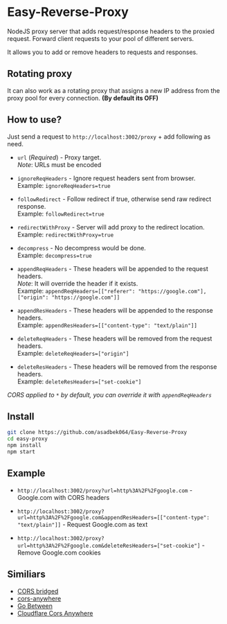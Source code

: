 # Easy-Reverse-Proxy
NodeJS proxy server that adds request/response headers to the proxied request. Forward client requests to your pool of different servers. 

It allows you to add or remove headers to requests and responses.


## Rotating proxy
It can also work as a rotating proxy that assigns a new IP address from the proxy pool for every connection. **(By default its OFF)**

## How to use?

Just send a request to `http://localhost:3002/proxy` + add following as need.

- `url` (_Required_) - Proxy target.\
  _Note_: URLs must be encoded

- `ignoreReqHeaders` - Ignore request headers sent from browser.\
  Example: `ignoreReqHeaders=true`

- `followRedirect` - Follow redirect if true, otherwise send raw redirect response.\
  Example: `followRedirect=true`

- `redirectWithProxy` - Server will add proxy to the redirect location.\
  Example: `redirectWithProxy=true`

- `decompress` - No decompress would be done.\
  Example: `decompress=true`

- `appendReqHeaders` - These headers will be appended to the request headers.\
  _Note_: It will override the header if it exists.\
  Example: `appendReqHeaders=[["referer": "https://google.com"], ["origin": "https://google.com"]]`

- `appendResHeaders` - These headers will be appended to the response headers.\
  Example: `appendResHeaders=[["content-type": "text/plain"]]`
  
- `deleteReqHeaders` - These headers will be removed from the request headers.\
  Example: `deleteReqHeaders=["origin"]`

- `deleteResHeaders` - These headers will be removed from the response headers.\
  Example: `deleteResHeaders=["set-cookie"]`

_CORS applied to `*` by default, you can override it with `appendReqHeaders`_

## Install

```sh
git clone https://github.com/asadbek064/Easy-Reverse-Proxy
cd easy-proxy
npm install
npm start
```

## Example

- `http://localhost:3002/proxy?url=http%3A%2F%2Fgoogle.com` - Google.com with CORS headers
- `http://localhost:3002/proxy?url=http%3A%2F%2Fgoogle.com&appendResHeaders=[["content-type": "text/plain"]]` - Request Google.com as text

- `http://localhost:3002/proxy?url=http%3A%2F%2Fgoogle.com&deleteResHeaders=["set-cookie"]` - Remove Google.com cookies

## Similiars

- [CORS bridged](https://cors.bridged.cc)
- [cors-anywhere](https://github.com/Rob--W/cors-anywhere)
- [Go Between](https://github.com/okfn/gobetween)
- [Cloudflare Cors Anywhere](https://github.com/Zibri/cloudflare-cors-anywhere)